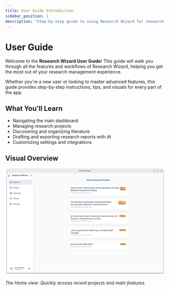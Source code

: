 ```yaml
---
title: User Guide Introduction
sidebar_position: 1
description: "Step-by-step guide to using Research Wizard for research management, literature discovery, and AI-powered drafting."
---
```


# User Guide

Welcome to the **Research Wizard User Guide**! This guide will walk you through all the features and workflows of Research Wizard, helping you get the most out of your research management experience.

Whether you're a new user or looking to master advanced features, this guide provides step-by-step instructions, tips, and visuals for every part of the app.

## What You'll Learn
- Navigating the main dashboard
- Managing research projects
- Discovering and organizing literature
- Drafting and exporting research reports with AI
- Customizing settings and integrations

## Visual Overview

![Home view](../../static/img/user-guide/Home%20view.png)

_The Home view: Quickly access recent projects and main features._ 